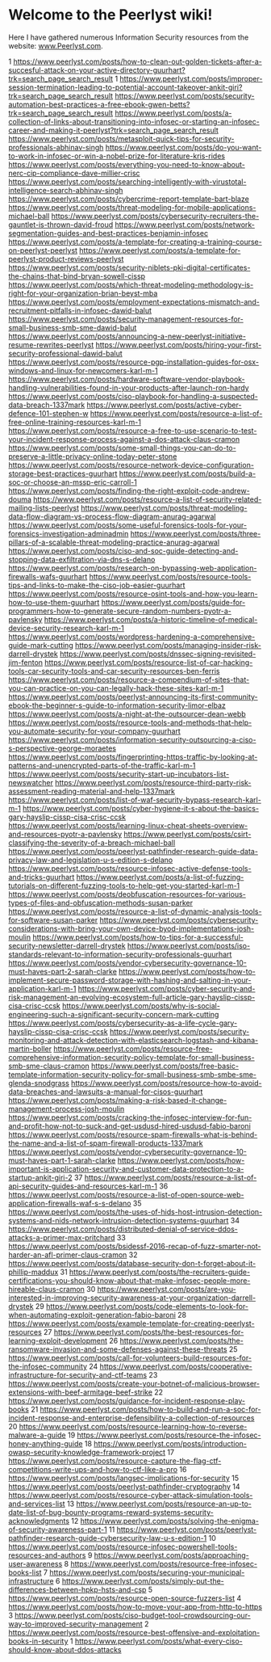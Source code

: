 # Welcome to the Peerlyst wiki!

Here I have gathered numerous Information Security resources from the website: www.Peerlyst.com.

1 https://www.peerlyst.com/posts/how-to-clean-out-golden-tickets-after-a-succesful-attack-on-your-active-directory-guurhart?trk=search_page_search_result
1 https://www.peerlyst.com/posts/improper-session-termination-leading-to-potential-account-takeover-ankit-giri?trk=search_page_search_result
https://www.peerlyst.com/posts/security-automation-best-practices-a-free-ebook-gwen-betts?trk=search_page_search_result
https://www.peerlyst.com/posts/a-collection-of-links-about-transitioning-into-infosec-or-starting-an-infosec-career-and-making-it-peerlyst?trk=search_page_search_result
https://www.peerlyst.com/posts/metasploit-quick-tips-for-security-professionals-abhinav-singh
https://www.peerlyst.com/posts/do-you-want-to-work-in-infosec-or-win-a-nobel-prize-for-literature-kris-rides
https://www.peerlyst.com/posts/everything-you-need-to-know-about-nerc-cip-compliance-dave-millier-crisc
https://www.peerlyst.com/posts/searching-intelligently-with-virustotal-intelligence-search-abhinav-singh
https://www.peerlyst.com/posts/cybercrime-report-template-bart-blaze
https://www.peerlyst.com/posts/threat-modeling-for-mobile-applications-michael-ball
https://www.peerlyst.com/posts/cybersecurity-recruiters-the-gauntlet-is-thrown-david-froud
https://www.peerlyst.com/posts/network-segmentation-guides-and-best-practices-benjamin-infosec
https://www.peerlyst.com/posts/a-template-for-creating-a-training-course-on-peerlyst-peerlyst
https://www.peerlyst.com/posts/a-template-for-peerlyst-product-reviews-peerlyst
https://www.peerlyst.com/posts/security-niblets-pki-digital-certificates-the-chains-that-bind-bryan-sowell-cissp
https://www.peerlyst.com/posts/which-threat-modeling-methodology-is-right-for-your-organization-brian-beyst-mba
https://www.peerlyst.com/posts/employment-expectations-mismatch-and-recruitment-pitfalls-in-infosec-dawid-balut
https://www.peerlyst.com/posts/security-management-resources-for-small-business-smb-sme-dawid-balut
https://www.peerlyst.com/posts/announcing-a-new-peerlyst-initiative-resume-rewrites-peerlyst
https://www.peerlyst.com/posts/hiring-your-first-security-professional-dawid-balut
https://www.peerlyst.com/posts/resource-pgp-installation-guides-for-osx-windows-and-linux-for-newcomers-karl-m-1
https://www.peerlyst.com/posts/hardware-software-vendor-playbook-handling-vulnerabilities-found-in-your-products-after-launch-ron-hardy
https://www.peerlyst.com/posts/ciso-playbook-for-handling-a-suspected-data-breach-1337mark
https://www.peerlyst.com/posts/active-cyber-defence-101-stephen-w
https://www.peerlyst.com/posts/resource-a-list-of-free-online-training-resources-karl-m-1
https://www.peerlyst.com/posts/resource-a-free-to-use-scenario-to-test-your-incident-response-process-against-a-dos-attack-claus-cramon
https://www.peerlyst.com/posts/some-small-things-you-can-do-to-preserve-a-little-privacy-online-today-peter-stone
https://www.peerlyst.com/posts/resource-network-device-configuration-storage-best-practices-guurhart
https://www.peerlyst.com/posts/build-a-soc-or-choose-an-mssp-eric-carroll-1
https://www.peerlyst.com/posts/finding-the-right-exploit-code-andrew-douma
https://www.peerlyst.com/posts/resource-a-list-of-security-related-mailing-lists-peerlyst
https://www.peerlyst.com/posts/threat-modeling-data-flow-diagram-vs-process-flow-diagram-anurag-agarwal
https://www.peerlyst.com/posts/some-useful-forensics-tools-for-your-forensics-investigation-adminadmin
https://www.peerlyst.com/posts/three-pillars-of-a-scalable-threat-modeling-practice-anurag-agarwal
https://www.peerlyst.com/posts/ciso-and-soc-guide-detecting-and-stopping-data-exfiltration-via-dns-s-delano
https://www.peerlyst.com/posts/research-on-bypassing-web-application-firewalls-wafs-guurhart
https://www.peerlyst.com/posts/resource-tools-tips-and-links-to-make-the-ciso-job-easier-guurhart
https://www.peerlyst.com/posts/resource-osint-tools-and-how-you-learn-how-to-use-them-guurhart
https://www.peerlyst.com/posts/guide-for-programmers-how-to-generate-secure-random-numbers-pyotr-a-pavlensky
https://www.peerlyst.com/posts/a-historic-timeline-of-medical-device-security-research-karl-m-1
https://www.peerlyst.com/posts/wordpress-hardening-a-comprehensive-guide-mark-cutting
https://www.peerlyst.com/posts/managing-insider-risk-darrell-drystek
https://www.peerlyst.com/posts/dnssec-signing-revisited-jim-fenton
https://www.peerlyst.com/posts/resource-list-of-car-hacking-tools-car-security-tools-and-car-security-resources-ben-ferris
https://www.peerlyst.com/posts/resource-a-compendium-of-sites-that-you-can-practice-on-you-can-legally-hack-these-sites-karl-m-1
https://www.peerlyst.com/posts/peerlyst-announcing-its-first-community-ebook-the-beginner-s-guide-to-information-security-limor-elbaz
https://www.peerlyst.com/posts/a-night-at-the-outsourcer-dean-webb
https://www.peerlyst.com/posts/resource-tools-and-methods-that-help-you-automate-security-for-your-company-guurhart
https://www.peerlyst.com/posts/information-security-outsourcing-a-ciso-s-perspective-george-moraetes
https://www.peerlyst.com/posts/fingerprinting-https-traffic-by-looking-at-patterns-and-unencrypted-parts-of-the-traffic-karl-m-1
https://www.peerlyst.com/posts/security-start-up-incubators-list-newswatcher
https://www.peerlyst.com/posts/resource-third-party-risk-assessment-reading-material-and-help-1337mark
https://www.peerlyst.com/posts/list-of-waf-security-bypass-research-karl-m-1
https://www.peerlyst.com/posts/cyber-hygiene-it-s-about-the-basics-gary-hayslip-cissp-cisa-crisc-ccsk
https://www.peerlyst.com/posts/learning-linux-cheat-sheets-overview-and-resources-pyotr-a-pavlensky
https://www.peerlyst.com/posts/csirt-classifying-the-severity-of-a-breach-michael-ball
https://www.peerlyst.com/posts/peerlyst-pathfinder-research-guide-data-privacy-law-and-legislation-u-s-edition-s-delano
https://www.peerlyst.com/posts/resource-infosec-active-defense-tools-and-tricks-guurhart
https://www.peerlyst.com/posts/a-list-of-fuzzing-tutorials-on-different-fuzzing-tools-to-help-get-you-started-karl-m-1
https://www.peerlyst.com/posts/deobfuscation-resources-for-various-types-of-files-and-obfuscation-methods-susan-parker
https://www.peerlyst.com/posts/resource-a-list-of-dynamic-analysis-tools-for-software-susan-parker
https://www.peerlyst.com/posts/cybersecurity-considerations-with-bring-your-own-device-byod-implementations-josh-moulin
https://www.peerlyst.com/posts/how-to-tips-for-a-successful-security-newsletter-darrell-drystek
https://www.peerlyst.com/posts/iso-standards-relevant-to-information-security-professionals-guurhart
https://www.peerlyst.com/posts/vendor-cybersecurity-governance-10-must-haves-part-2-sarah-clarke
https://www.peerlyst.com/posts/how-to-implement-secure-password-storage-with-hashing-and-salting-in-your-application-karl-m-1
https://www.peerlyst.com/posts/cyber-security-and-risk-management-an-evolving-ecosystem-full-article-gary-hayslip-cissp-cisa-crisc-ccsk
https://www.peerlyst.com/posts/why-is-social-engineering-such-a-significant-security-concern-mark-cutting
https://www.peerlyst.com/posts/cybersecurity-as-a-life-cycle-gary-hayslip-cissp-cisa-crisc-ccsk
https://www.peerlyst.com/posts/security-monitoring-and-attack-detection-with-elasticsearch-logstash-and-kibana-martin-boller
https://www.peerlyst.com/posts/resource-free-comprehensive-information-security-policy-template-for-small-business-smb-sme-claus-cramon
https://www.peerlyst.com/posts/free-basic-template-information-security-policy-for-small-business-smb-smbe-sme-glenda-snodgrass
https://www.peerlyst.com/posts/resource-how-to-avoid-data-breaches-and-lawsuits-a-manual-for-cisos-guurhart
https://www.peerlyst.com/posts/making-a-risk-based-it-change-management-process-josh-moulin
https://www.peerlyst.com/posts/cracking-the-infosec-interview-for-fun-and-profit-how-not-to-suck-and-get-usdusd-hired-usdusd-fabio-baroni
https://www.peerlyst.com/posts/resource-spam-firewalls-what-is-behind-the-name-and-a-list-of-spam-firewall-products-1337mark
https://www.peerlyst.com/posts/vendor-cybersecurity-governance-10-must-haves-part-1-sarah-clarke
https://www.peerlyst.com/posts/how-important-is-application-security-and-customer-data-protection-to-a-startup-ankit-giri-2
37 https://www.peerlyst.com/posts/resource-a-list-of-api-security-guides-and-resources-karl-m-1
36 https://www.peerlyst.com/posts/resource-a-list-of-open-source-web-application-firewalls-waf-s-s-delano
35 https://www.peerlyst.com/posts/the-uses-of-hids-host-intrusion-detection-systems-and-nids-network-intrusion-detection-systems-guurhart
34 https://www.peerlyst.com/posts/distributed-denial-of-service-ddos-attacks-a-primer-max-pritchard
33 https://www.peerlyst.com/posts/bsidessf-2016-recap-of-fuzz-smarter-not-harder-an-afl-primer-claus-cramon
32 https://www.peerlyst.com/posts/database-security-don-t-forget-about-it-phillip-maddux
31 https://www.peerlyst.com/posts/the-recruiters-guide-certifications-you-should-know-about-that-make-infosec-people-more-hireable-claus-cramon
30 https://www.peerlyst.com/posts/are-you-interested-in-improving-security-awareness-at-your-organization-darrell-drystek
29 https://www.peerlyst.com/posts/code-elements-to-look-for-when-automating-exploit-generation-fabio-baroni
28 https://www.peerlyst.com/posts/example-template-for-creating-peerlyst-resources
27 https://www.peerlyst.com/posts/the-best-resources-for-learning-exploit-development
26 https://www.peerlyst.com/posts/the-ransomware-invasion-and-some-defenses-against-these-threats
25 https://www.peerlyst.com/posts/call-for-volunteers-build-resources-for-the-infosec-community
24 https://www.peerlyst.com/posts/cooperative-infrastructure-for-security-and-ctf-teams
23 https://www.peerlyst.com/posts/create-your-botnet-of-malicious-browser-extensions-with-beef-armitage-beef-strike
22 https://www.peerlyst.com/posts/guidance-for-incident-response-play-books
21 https://www.peerlyst.com/posts/how-to-build-and-run-a-soc-for-incident-response-and-enterprise-defensibility-a-collection-of-resources
20 https://www.peerlyst.com/posts/resource-learning-how-to-reverse-malware-a-guide
19 https://www.peerlyst.com/posts/resource-the-infosec-honey-anything-guide
18 https://www.peerlyst.com/posts/introduction-owasp-security-knowledge-framework-project
17 https://www.peerlyst.com/posts/resource-capture-the-flag-ctf-competitions-write-ups-and-how-to-ctf-like-a-pro
16 https://www.peerlyst.com/posts/langsec-implications-for-security
15 https://www.peerlyst.com/posts/peerlyst-pathfinder-cryptography
14 https://www.peerlyst.com/posts/resource-cyber-attack-simulation-tools-and-services-list
13 https://www.peerlyst.com/posts/resource-an-up-to-date-list-of-bug-bounty-programs-reward-systems-security-acknowledgments
12 https://www.peerlyst.com/posts/solving-the-enigma-of-security-awareness-part-1
11 https://www.peerlyst.com/posts/peerlyst-pathfinder-research-guide-cybersecurity-law-u-s-edition-1
10 https://www.peerlyst.com/posts/resource-infosec-powershell-tools-resources-and-authors
9 https://www.peerlyst.com/posts/approaching-user-awareness
8 https://www.peerlyst.com/posts/resource-free-infosec-books-list
7 https://www.peerlyst.com/posts/securing-your-municipal-infrastructure
6 https://www.peerlyst.com/posts/simply-put-the-differences-between-hpkp-hsts-and-csp
5 https://www.peerlyst.com/posts/resource-open-source-fuzzers-list
4 https://www.peerlyst.com/posts/how-to-move-your-app-from-http-to-https
3 https://www.peerlyst.com/posts/ciso-budget-tool-crowdsourcing-our-way-to-improved-security-management
2 https://www.peerlyst.com/posts/resource-best-offensive-and-exploitation-books-in-security
1 https://www.peerlyst.com/posts/what-every-ciso-should-know-about-ddos-attacks